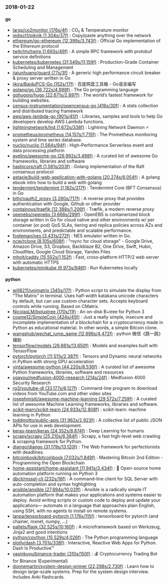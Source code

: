 ### 2018-01-22

#### go
* [larsp/co2monitor (176s/4f)](https://github.com/larsp/co2monitor) : CO₂ & Temperature monitor
* [jedisct1/piknik (1,304s/37f)](https://github.com/jedisct1/piknik) : Copy/paste anything over the network
* [ethereum/go-ethereum (12,399s/3,743f)](https://github.com/ethereum/go-ethereum) : Official Go implementation of the Ethereum protocol
* [twitchtv/twirp (1,693s/49f)](https://github.com/twitchtv/twirp) : A simple RPC framework with protobuf service definitions
* [kubernetes/kubernetes (31,549s/11,159f)](https://github.com/kubernetes/kubernetes) : Production-Grade Container Scheduling and Management
* [jiajunhuang/guard (77s/3f)](https://github.com/jiajunhuang/guard) : A generic high performance circuit breaker & proxy server written in Go
* [iikira/BaiduPCS-Go (152s/17f)](https://github.com/iikira/BaiduPCS-Go) : 百度网盘工具箱 - Go语言编写
* [golang/go (36,722s/4,998f)](https://github.com/golang/go) : The Go programming language
* [gohugoio/hugo (22,671s/2,897f)](https://github.com/gohugoio/hugo) : The world’s fastest framework for building websites.
* [census-instrumentation/opencensus-go (416s/30f)](https://github.com/census-instrumentation/opencensus-go) : A stats collection and distributed tracing framework
* [aws/aws-lambda-go (901s/45f)](https://github.com/aws/aws-lambda-go) : Libraries, samples and tools to help Go developers develop AWS Lambda functions.
* [lightningnetwork/lnd (1,672s/338f)](https://github.com/lightningnetwork/lnd) : Lightning Network Daemon ⚡️
* [prometheus/prometheus (14,157s/1,715f)](https://github.com/prometheus/prometheus) : The Prometheus monitoring system and time series database.
* [nuclio/nuclio (1,564s/94f)](https://github.com/nuclio/nuclio) : High-Performance Serverless event and data processing platform
* [avelino/awesome-go (26,992s/3,498f)](https://github.com/avelino/awesome-go) : A curated list of awesome Go frameworks, libraries and software
* [hashicorp/raft (1,581s/203f)](https://github.com/hashicorp/raft) : Golang implementation of the Raft consensus protocol
* [astaxie/build-web-application-with-golang (20,274s/6,054f)](https://github.com/astaxie/build-web-application-with-golang) : A golang ebook intro how to build a web with golang
* [tendermint/tendermint (1,182s/217f)](https://github.com/tendermint/tendermint) : Tendermint Core (BFT Consensus) in Go
* [bitly/oauth2_proxy (3,280s/717f)](https://github.com/bitly/oauth2_proxy) : A reverse proxy that provides authentication with Google, Github or other provider
* [containous/traefik (12,388s/1,206f)](https://github.com/containous/traefik) : Træfik, a modern reverse proxy
* [openebs/openebs (3,668s/299f)](https://github.com/openebs/openebs) : OpenEBS is containerized block storage written in Go for cloud native and other environments w/ per container (or pod) QoS SLAs, tiering and replica policies across AZs and environments, and predictable and scalable performance.
* [fogleman/nes (3,431s/272f)](https://github.com/fogleman/nes) : NES emulator written in Go.
* [ncw/rclone (8,105s/608f)](https://github.com/ncw/rclone) : "rsync for cloud storage" - Google Drive, Amazon Drive, S3, Dropbox, Backblaze B2, One Drive, Swift, Hubic, Cloudfiles, Google Cloud Storage, Yandex Files
* [mholt/caddy (15,552s/1,152f)](https://github.com/mholt/caddy) : Fast, cross-platform HTTP/2 web server with automatic HTTPS
* [kubernetes/minikube (6,973s/946f)](https://github.com/kubernetes/minikube) : Run Kubernetes locally

#### python
* [will8211/unimatrix (345s/17f)](https://github.com/will8211/unimatrix) : Python script to simulate the display from "The Matrix" in terminal. Uses half-width katakana unicode characters by default, but can use custom character sets. Accepts keyboard controls while running. Based on CMatrix.
* [NicolasLM/bplustree (170s/11f)](https://github.com/NicolasLM/bplustree) : An on-disk B+tree for Python 3
* [cosme12/SimpleCoin (424s/45f)](https://github.com/cosme12/SimpleCoin) : Just a really simple, insecure and incomplete implementation of a blockchain for a cryptocurrency made in Python as educational material. In other words, a simple Bitcoin clone.
* [wangshub/wechat_jump_game (12,696s/4,472f)](https://github.com/wangshub/wechat_jump_game) : python 微信《跳一跳》辅助
* [tensorflow/models (26,881s/13,650f)](https://github.com/tensorflow/models) : Models and examples built with TensorFlow
* [pytorch/pytorch (11,511s/2,387f)](https://github.com/pytorch/pytorch) : Tensors and Dynamic neural networks in Python with strong GPU acceleration
* [vinta/awesome-python (44,220s/8,536f)](https://github.com/vinta/awesome-python) : A curated list of awesome Python frameworks, libraries, software and resources
* [sgayou/medfusion-4000-research (214s/24f)](https://github.com/sgayou/medfusion-4000-research) : Medfusion 4000 Security Research
* [rg3/youtube-dl (33,177s/6,127f)](https://github.com/rg3/youtube-dl) : Command-line program to download videos from YouTube.com and other video sites
* [josephmisiti/awesome-machine-learning (29,572s/7,259f)](https://github.com/josephmisiti/awesome-machine-learning) : A curated list of awesome Machine Learning frameworks, libraries and software.
* [scikit-learn/scikit-learn (24,933s/12,808f)](https://github.com/scikit-learn/scikit-learn) : scikit-learn: machine learning in Python
* [toddmotto/public-apis (31,962s/2,923f)](https://github.com/toddmotto/public-apis) : A collective list of public JSON APIs for use in web development.
* [keras-team/keras (24,352s/8,874f)](https://github.com/keras-team/keras) : Deep Learning for humans
* [scrapy/scrapy (25,210s/6,364f)](https://github.com/scrapy/scrapy) : Scrapy, a fast high-level web crawling & scraping framework for Python.
* [django/django (31,179s/13,120f)](https://github.com/django/django) : The Web framework for perfectionists with deadlines.
* [bitcoinbook/bitcoinbook (7,032s/1,849f)](https://github.com/bitcoinbook/bitcoinbook) : Mastering Bitcoin 2nd Edition - Programming the Open Blockchain
* [home-assistant/home-assistant (11,941s/3,434f)](https://github.com/home-assistant/home-assistant) : 🏡 Open-source home automation platform running on Python 3
* [dbcli/mssql-cli (232s/16f)](https://github.com/dbcli/mssql-cli) : A command-line client for SQL Server with auto-completion and syntax highlighting
* [ansible/ansible (27,894s/10,031f)](https://github.com/ansible/ansible) : Ansible is a radically simple IT automation platform that makes your applications and systems easier to deploy. Avoid writing scripts or custom code to deploy and update your applications— automate in a language that approaches plain English, using SSH, with no agents to install on remote systems.
* [lanpa/tensorboard-pytorch (1,176s/115f)](https://github.com/lanpa/tensorboard-pytorch) : tensorboard for pytorch (and chainer, mxnet, numpy, ...)
* [pallets/flask (32,525s/10,160f)](https://github.com/pallets/flask) : A microframework based on Werkzeug, Jinja2 and good intentions
* [python/cpython (15,529s/4,026f)](https://github.com/python/cpython) : The Python programming language
* [plotly/dash (3,701s/338f)](https://github.com/plotly/dash) : Interactive, Reactive Web Apps for Python. Dash Is Productive™
* [yasinkuyu/binance-trader (310s/150f)](https://github.com/yasinkuyu/binance-trader) : 💰 Cryptocurrency Trading Bot for Binance (Experimental)
* [donnemartin/system-design-primer (22,298s/2,730f)](https://github.com/donnemartin/system-design-primer) : Learn how to design large-scale systems. Prep for the system design interview. Includes Anki flashcards.
